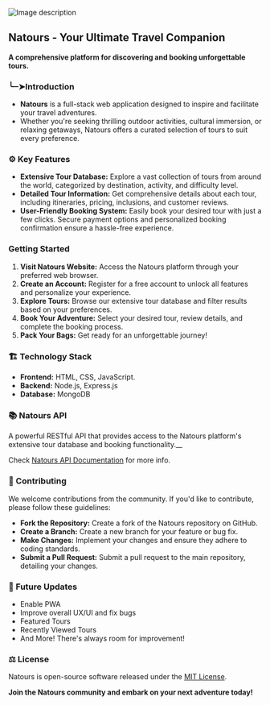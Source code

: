 ![Image description](https://www.natours.dev/img/logo-green.png)
## **Natours - Your Ultimate Travel Companion**

**A comprehensive platform for discovering and booking unforgettable tours.**

### ╰┈➤Introduction

* **Natours** is a full-stack web application designed to inspire and facilitate your travel adventures.
* Whether you're seeking thrilling outdoor activities, cultural immersion, or relaxing getaways, Natours offers a curated selection of tours to suit every preference.

### ⚙️ Key Features

* **Extensive Tour Database:** Explore a vast collection of tours from around the world, categorized by destination, activity, and difficulty level.
* **Detailed Tour Information:** Get comprehensive details about each tour, including itineraries, pricing, inclusions, and customer reviews.
* **User-Friendly Booking System:** Easily book your desired tour with just a few clicks. Secure payment options and personalized booking confirmation ensure a hassle-free experience.


### Getting Started

1. **Visit Natours Website:** Access the Natours platform through your preferred web browser.
2. **Create an Account:** Register for a free account to unlock all features and personalize your experience.
3. **Explore Tours:** Browse our extensive tour database and filter results based on your preferences.
4. **Book Your Adventure:** Select your desired tour, review details, and complete the booking process.
5. **Pack Your Bags:** Get ready for an unforgettable journey!

### 🏗️ Technology Stack 

* **Frontend:** HTML, CSS, JavaScript.
* **Backend:** Node.js, Express.js
* **Database:** MongoDB

### 📚 Natours API 
 A powerful RESTful API that provides access to the Natours platform's extensive tour database and booking functionality.__

Check [Natours API Documentation](https://documenter.getpostman.com/view/38108708/2sAXqs72uv) for more info.

### 🤝 Contributing

We welcome contributions from the community. If you'd like to contribute, please follow these guidelines:

* **Fork the Repository:** Create a fork of the Natours repository on GitHub.
* **Create a Branch:** Create a new branch for your feature or bug fix.
* **Make Changes:** Implement your changes and ensure they adhere to coding standards.
* **Submit a Pull Request:** Submit a pull request to the main repository, detailing your changes.

### 🚀 Future Updates
* Enable PWA
* Improve overall UX/UI and fix bugs
* Featured Tours
* Recently Viewed Tours
* And More! There's always room for improvement!
### ⚖️ License

Natours is open-source software released under the [MIT License](https://opensource.org/licenses/MIT).

**Join the Natours community and embark on your next adventure today!**